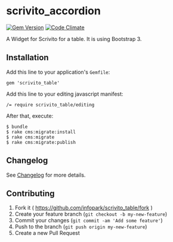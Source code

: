 scrivito_accordion
=====================

[![Gem Version](https://badge.fury.io/rb/scrivito_table.svg)](http://badge.fury.io/rb/scrivito_table)
[![Code Climate](https://codeclimate.com/github/gertimon/scrivito_table/badges/gpa.svg)](https://codeclimate.com/github/gertimon/scrivito_table)

A Widget for Scrivito for a table. It is using Bootstrap 3.

## Installation

Add this line to your application's `Gemfile`:

    gem 'scrivito_table'

Add this line to your editing javascript manifest:

    /= require scrivito_table/editing

After that, execute:

    $ bundle
    $ rake cms:migrate:install
    $ rake cms:migrate
    $ rake cms:migrate:publish

## Changelog
See [Changelog](https://github.com/infopark/scrivito_table/blob/master/CHANGELOG.md) for more
details.

## Contributing

1. Fork it ( https://github.com/infopark/scrivito_table/fork )
2. Create your feature branch (`git checkout -b my-new-feature`)
3. Commit your changes (`git commit -am 'Add some feature'`)
4. Push to the branch (`git push origin my-new-feature`)
5. Create a new Pull Request